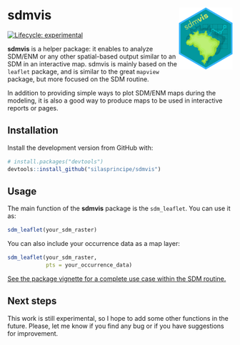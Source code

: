 
<!-- README.md is generated from README.Rmd. Please edit that file -->

# sdm**vis** <img src="man/figures/logo.png" align="right" height="139" />

<!-- badges: start -->

[![Lifecycle:
experimental](https://img.shields.io/badge/lifecycle-experimental-orange.svg)](https://lifecycle.r-lib.org/articles/stages.html#experimental)
<!-- badges: end -->

**sdmvis** is a helper package: it enables to analyze SDM/ENM or any
other spatial-based output similar to an SDM in an interactive map.
sdmvis is mainly based on the `leaflet` package, and is similar to the
great `mapview` package, but more focused on the SDM routine.

In addition to providing simple ways to plot SDM/ENM maps during the
modeling, it is also a good way to produce maps to be used in
interactive reports or pages.

## Installation

Install the development version from GitHub with:

``` r
# install.packages("devtools")
devtools::install_github("silasprincipe/sdmvis")
```

## Usage

The main function of the **sdmvis** package is the `sdm_leaflet`. You
can use it as:

``` r
sdm_leaflet(your_sdm_raster)
```

You can also include your occurrence data as a map layer:

``` r
sdm_leaflet(your_sdm_raster,
            pts = your_occurrence_data)
```

[See the package vignette for a complete use case within the SDM
routine.](https://silasprincipe.github.io/sdmvis/articles/simple_use.html)

## Next steps

This work is still experimental, so I hope to add some other functions
in the future. Please, let me know if you find any bug or if you have
suggestions for improvement.
